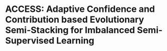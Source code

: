 # ACCESS: Adaptive Confidence and Contribution based Evolutionary Semi-Stacking for Imbalanced Semi-Supervised Learning
